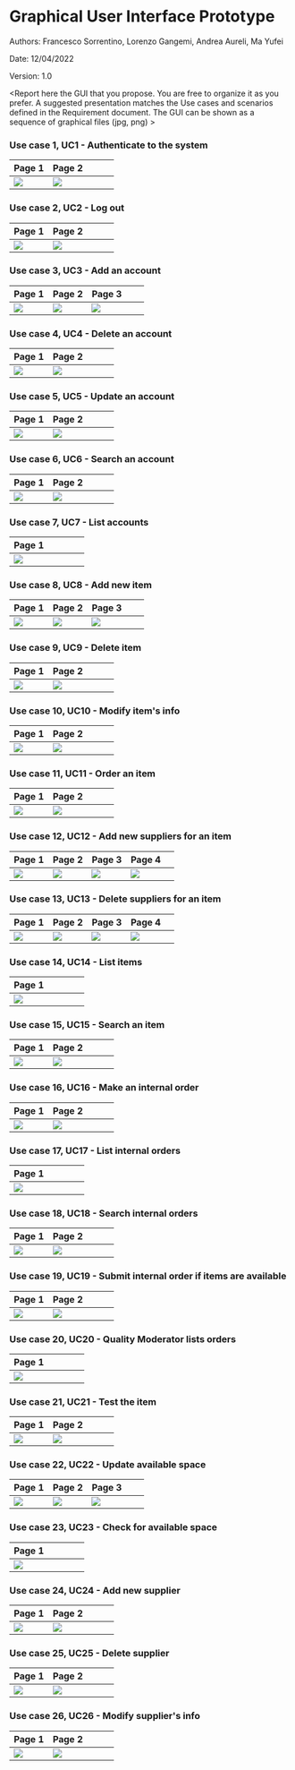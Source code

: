 # Graphical User Interface Prototype  

Authors: Francesco Sorrentino, Lorenzo Gangemi, Andrea Aureli, Ma Yufei

Date: 12/04/2022

Version: 1.0

\<Report here the GUI that you propose. You are free to organize it as you prefer. A suggested presentation matches the Use cases and scenarios defined in the Requirement document. The GUI can be shown as a sequence of graphical files (jpg, png)  >


### Use case 1, UC1 - Authenticate to the system

| Page 1  | Page 2  |   |   |   |
|---|---|---|---|---|
| ![](assets/gui/UC1%20-%20Page%201%20-%20Authenticate%20to%20the%20system.png) |  ![](assets/gui/UC1%20-%20Page%202.png)  ||||


### Use case 2, UC2 - Log out

| Page 1  | Page 2  |   |   |   |
|---|---|---|---|---|
| ![](assets/gui/UC2%20-%20Page%201%20-%20Logout.png) |  ![](assets/gui/UC2%20-%20Page%202.png)  ||||


### Use case 3, UC3 - Add an account

| Page 1  | Page 2  | Page 3  |   |   |
|---|---|---|---|---|
| ![](assets/gui/UC3%20-%20Page%201%20-%20Add%20an%20account.png) |  ![](assets/gui/UC3%20-%20Page%202.png)  | ![](assets/gui/UC3%20-%20Page%203.png) |||


### Use case 4, UC4 - Delete an account

| Page 1  | Page 2  |  |   |   |
|---|---|---|---|---|
| ![](assets/gui/UC4%20-%20Page%201%20-%20Delete%20an%20account.png) |  ![](assets/gui/UC4%20-%20page%202%20.png)  | |||


### Use case 5, UC5 - Update an account

| Page 1  | Page 2  |  |   |   |
|---|---|---|---|---|
| ![](assets/gui/UC5%20-%20Page%201%20-%20Update%20an%20account.png) |  ![](assets/gui/UC5%20-%20Page%202.png)  |  |||


### Use case 6, UC6 - Search an account

| Page 1  | Page 2  |  |   |   |
|---|---|---|---|---|
| ![](assets/gui/UC6%20-%20Page%201%20-%20Search%20an%20account.png) |  ![](assets/gui/UC6%20-%20page%202%20.png)  |  |||


### Use case 7, UC7 - List accounts

| Page 1  |  |  |   |   |
|---|---|---|---|---|
| ![](assets/gui/UC7%20-%20Page%201%20-%20List%20accounts.png) | |  |||


### Use case 8, UC8 - Add new item


| Page 1  | Page 2  | Page 3  |  |   |
|---|---|---|---|---|
| ![](assets/gui/UC8%20-%20Page%201%20-%20Add%20new%20item.png) |  ![](assets/gui/UC8%20-%20Page%202%20.png)  | ![](assets/gui/UC8%20-%20Page%203.png) | ||

### Use case 9, UC9 - Delete item

| Page 1  | Page 2  |  |   |   |
|---|---|---|---|---|
| ![](assets/gui/UC9%20-%20Page%201%20-%20Delete%20item.png) |  ![](assets/gui/UC9%20-%20Page%202.png)  |  |||

### Use case 10, UC10 - Modify item's info

| Page 1  | Page 2  |  |   |   |
|---|---|---|---|---|
| ![](assets/gui/UC10%20-%20Page%201%20-%20Modify%20item's%20info.png) |  ![](assets/gui/UC10%20-%20Page%202.png)  | | | |

### Use case 11, UC11 - Order an item

| Page 1  | Page 2  |  |  |  |
|---|---|---|---|---|
| ![](assets/gui/UC11%20-%20Page%201%20-%20Order%20an%20item.png) |  ![](assets/gui/UC11%20-%20Page%202%20.png)  | | | |

### Use case 12, UC12 - Add new suppliers for an item

| Page 1  | Page 2  | Page 3  | Page 4 |  |
|---|---|---|---|---|
| ![](assets/gui/UC12%20-%20Page%201%20-%20Add%20new%20supplier%20for%20an%20item.png) |  ![](assets/gui/UC12%20-%20Page%202.png)  | ![](assets/gui/UC12%20-%20Page%203.png) | ![](assets/gui/UC12%20-%20Page%204.png) | |


### Use case 13, UC13 - Delete suppliers for an item

| Page 1  | Page 2  | Page 3  | Page 4 |  |
|---|---|---|---|---|
| ![](assets/gui/UC13%20-%20Page%201%20-%20Delete%20supplier%20for%20an%20item.png) |  ![](assets/gui/UC13%20-%20Page%202.png)  | ![](assets/gui/UC13%20-%20Page%203.png) | ![](assets/gui/UC13%20-%20Page%204.png) | |


### Use case 14, UC14 - List items

| Page 1  |  |  |   |   |
|---|---|---|---|---|
| ![](assets/gui/UC14%20-%20Page%201%20-%20List%20the%20items.png) | | | | |


### Use case 15, UC15 - Search an item

| Page 1  | Page 2  |  |  |  |
|---|---|---|---|---|
| ![](assets/gui/UC15%20-%20Page%201%20-%20Search%20an%20item.png) |  ![](assets/gui/UC15%20-%20Page%202.png)  | | | |

### Use case 16, UC16 - Make an internal order

| Page 1  | Page 2  |  |  |  |
|---|---|---|---|---|
| ![](assets/gui/UC16%20-%20Page%201%20-%20Make%20an%20internal%20order.png) |  ![](assets/gui/UC16%20-%20Page%202.png)  | | | |


### Use case 17, UC17 - List internal orders

| Page 1  |  |  |   |   |
|---|---|---|---|---|
| ![](assets/gui/UC17%20-%20Page%201%20-%20List%20internal%20orders.png) | | | | |


### Use case 18, UC18 - Search internal orders

| Page 1  | Page 2  |  |  |  |
|---|---|---|---|---|
| ![](assets/gui/UC18%20-%20Page%201%20-%20Search%20internal%20order.png) |  ![](assets/gui/UC18%20-%20Page%202.png)  | | | |


### Use case 19, UC19 - Submit internal order if items are available

| Page 1  | Page 2  |  |  |  |
|---|---|---|---|---|
| ![](assets/gui/UC19%20-%20Page%201%20-%20Submit%20internal%20order.png) |  ![](assets/gui/UC19%20-%20Page%202.png)  | | | |


### Use case 20, UC20 - Quality Moderator lists orders

| Page 1  |  |  |   |   |
|---|---|---|---|---|
| ![](assets/gui/UC20%20-%20Page%201%20-%20Quality%20office%20lists%20orders.png) | | | | |

### Use case 21, UC21 - Test the item

| Page 1  | Page 2  |  |  |  |
|---|---|---|---|---|
| ![](assets/gui/UC21%20-%20Page%201%20-%20Quality%20office%20test%20the%20items.png) |  ![](assets/gui/UC21%20-%20Page%202.png)  | | | |

### Use case 22, UC22 - Update available space

| Page 1  | Page 2  | Page 3  |  |   |
|---|---|---|---|---|
| ![](assets/gui/UC22%20-%20Page%201%20-%20update%20available%20space.png) |  ![](assets/gui/UC22%20-%20Page%202.png)  | ![](assets/gui/UC21%20-%20Page%203.png) | ||


### Use case 23, UC23 - Check for available space

| Page 1  |  |  |   |   |
|---|---|---|---|---|
| ![](assets/gui/UC23%20-%20Page%201%20-%20check%20for%20available%20space.png) | | | | |

### Use case 24, UC24 - Add new supplier

| Page 1  | Page 2  |  |  |  |
|---|---|---|---|---|
| ![](assets/gui/UC24%20-%20Page%201%20-%20Add%20new%20supplier.png) |  ![](assets/gui/UC24%20-%20Page%202.png)  | | | |

### Use case 25, UC25 - Delete supplier

| Page 1  | Page 2  |  |  |  |
|---|---|---|---|---|
| ![](assets/gui/UC25%20-%20Page%201%20-Delete%20supplier.png) |  ![](assets/gui/UC25%20-%20Page%202.png)  | | | |

### Use case 26, UC26 - Modify supplier's info

| Page 1  | Page 2  |  |  |  |
|---|---|---|---|---|
| ![](assets/gui/UC26%20-%20Page%201%20-%20Modify%20supplier%20info.png) |  ![](assets/gui/UC26%20-%20Page%202.png)  | | | |
